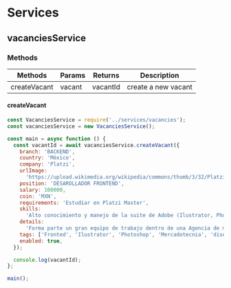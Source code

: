 # Services

## vacanciesService

### Methods

| Methods      | Params | Returns  | Description         |
| ------------ | ------ | -------- | ------------------- |
| createVacant | vacant | vacantId | create a new vacant |

#### createVacant

```js
const VacanciesService = require('../services/vacancies');
const vacanciesService = new VacanciesService();

const main = async function () {
  const vacantId = await vacanciesService.createVacant({
    branch: 'BACKEND',
    country: 'México',
    company: 'Platzi',
    urlImage:
      'https://upload.wikimedia.org/wikipedia/commons/thumb/3/32/Platzi.jpg/1920px-Platzi.jpg',
    position: 'DESAROLLADOR FRONTEND',
    salary: 100000,
    coin: 'MXN',
    requirements: 'Estudiar en Platzi Master',
    skills:
      'Alto conocimiento y manejo de la suite de Adobe (Ilustrator, Photoshop, indesign, audiovisual). Desarrollo de diseño publicitario, identidad corporativa, packaging y para aplicaciones digitales (diseño web, redes sociales, apps). Conocimiento y adaptación en tendencias de diseño.Excelente ortografía.Administración del tiempo. Conocimientos básicos en Mercadotecnia',
    details:
      'Forma parte un gran equipo de trabajo dentro de una Agencia de mercadotecnia y publicidad. Eres Diseñador gráfico con experiencia en diseño publicitario e identidad corporativa, con alto grado de conocimiento en edición fotográfica en Adobe Photoshop e ilustración en Adobe Illustrator, te estamos buscando',
    tags: ['Fronted', 'Ilustrator', 'Photoshop', 'Mercadotecnia', 'diseño'],
    enabled: true,
  });

  console.log(vacantId);
};

main();
```
